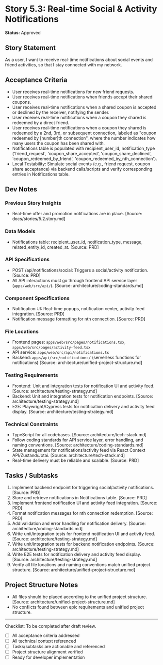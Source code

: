 # Story 5.3: Real-time Social & Activity Notifications

**Status:** Approved

## Story Statement
As a user,
I want to receive real-time notifications about social events and friend activities,
so that I stay connected with my network.

## Acceptance Criteria
- User receives real-time notifications for new friend requests.
- User receives real-time notifications when friends accept their shared coupons.
- User receives real-time notifications when a shared coupon is accepted or declined by the receiver, notifying the sender.
- User receives real-time notifications when a coupon they shared is redeemed by a direct friend.
- User receives real-time notifications when a coupon they shared is redeemed by a 2nd, 3rd, or subsequent connection, labeled as "coupon redeemed by [number]th connection", where the number indicates how many users the coupon has been shared with.
- Notifications table is populated with recipient_user_id, notification_type ('friend_request', 'coupon_share_accepted', 'coupon_share_declined', 'coupon_redeemed_by_friend', 'coupon_redeemed_by_nth_connection').
- Local Testability: Simulate social events (e.g., friend request, coupon share acceptance) via backend calls/scripts and verify corresponding entries in Notifications table.

## Dev Notes
### Previous Story Insights
- Real-time offer and promotion notifications are in place. [Source: docs/stories/5.2.story.md]

### Data Models
- Notifications table: recipient_user_id, notification_type, message, related_entity_id, created_at. [Source: PRD]

### API Specifications
- POST /api/notifications/social: Triggers a social/activity notification. [Source: PRD]
- All API interactions must go through frontend API service layer (`apps/web/src/api/`). [Source: architecture/coding-standards.md]

### Component Specifications
- Notification UI: Real-time popups, notification center, activity feed integration. [Source: PRD]
- Notification message formatting for nth connection. [Source: PRD]

### File Locations
- Frontend pages: `apps/web/src/pages/notifications.tsx`, `apps/web/src/pages/activity-feed.tsx`
- API service: `apps/web/src/api/notifications.ts`
- Backend: `apps/api/src/notifications/` (serverless functions for notifications)
[Source: architecture/unified-project-structure.md]

### Testing Requirements
- Frontend: Unit and integration tests for notification UI and activity feed. [Source: architecture/testing-strategy.md]
- Backend: Unit and integration tests for notification endpoints. [Source: architecture/testing-strategy.md]
- E2E: Playwright/Cypress tests for notification delivery and activity feed display. [Source: architecture/testing-strategy.md]

### Technical Constraints
- TypeScript for all codebases. [Source: architecture/tech-stack.md]
- Follow coding standards for API service layer, error handling, and naming conventions. [Source: architecture/coding-standards.md]
- State management for notifications/activity feed via React Context API/Zustand/Jotai. [Source: architecture/tech-stack.md]
- Real-time delivery must be reliable and scalable. [Source: PRD]

## Tasks / Subtasks
1. Implement backend endpoint for triggering social/activity notifications. [Source: PRD]
2. Store and retrieve notifications in Notifications table. [Source: PRD]
3. Implement frontend notification UI and activity feed integration. [Source: PRD]
4. Format notification messages for nth connection redemption. [Source: PRD]
5. Add validation and error handling for notification delivery. [Source: architecture/coding-standards.md]
6. Write unit/integration tests for frontend notification UI and activity feed. [Source: architecture/testing-strategy.md]
7. Write unit/integration tests for backend notification endpoints. [Source: architecture/testing-strategy.md]
8. Write E2E tests for notification delivery and activity feed display. [Source: architecture/testing-strategy.md]
9. Verify all file locations and naming conventions match unified project structure. [Source: architecture/unified-project-structure.md]

## Project Structure Notes
- All files should be placed according to the unified project structure. [Source: architecture/unified-project-structure.md]
- No conflicts found between epic requirements and unified project structure.

---

Checklist: To be completed after draft review.
- [ ] All acceptance criteria addressed
- [ ] All technical context referenced
- [ ] Tasks/subtasks are actionable and referenced
- [ ] Project structure alignment verified
- [ ] Ready for developer implementation 